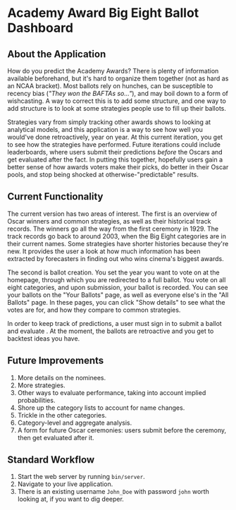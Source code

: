 # Academy Award Big Eight Ballot Dashboard

## About the Application

How do you predict the Academy Awards? There is plenty of information available beforehand, but it's hard to organize them together (not as hard as an NCAA bracket).
Most ballots rely on hunches, can be susceptible to recency bias (<i>"They won the BAFTAs so..."</i>), and may boil down to a form of wishcasting. A way to correct
this is to add some structure, and one way to add structure is to look at some strategies people use to fill up their ballots.

Strategies vary from simply tracking other awards shows to looking at analytical models, and this application is a way to see how well you would've done
 retroactively, year on year. At this current iteration, you get to see how the strategies have performed. Future iterations could include leaderboards, where users
 submit their predictions <i>before</i> the Oscars and get evaluated after the fact. In putting this together, hopefully users gain a better sense of how 
 awards voters make their picks, do better in their Oscar pools, and stop being shocked at otherwise-"predictable" results. 

## Current Functionality

The current version has two areas of interest. The first is an overview of Oscar winners and common strategies, as well as their historical track records. The 
winners go all the way from the first ceremony in 1929. The track records go back to around 2003, when the Big Eight categories are in their current names.
Some strategies have shorter histories because they're new. It provides the user a look at how much information has been extracted by forecasters 
in finding out who wins cinema's biggest awards.

The second is ballot creation. You set the year you want to vote on at the homepage, through which you are redirected to a full ballot. You vote on all
eight categories, and upon submission, your ballot is recorded. You can see your ballots on the "Your Ballots" page, as well as everyone else's in the 
"All Ballots" page. In these pages, you can click "Show details" to see what the votes are for, and how they compare to common strategies.

In order to keep track of predictions, a user must sign in to submit a ballot and evaluate . At the moment, the ballots are retroactive and you get to backtest
ideas you have.

## Future Improvements

 1. More details on the nominees.
 1. More strategies.
 1. Other ways to evaluate performance, taking into account implied probabilities.
 1. Shore up the category lists to account for name changes.
 1. Trickle in the other categories.
 1. Category-level and aggregate analysis.
 1. A form for future Oscar ceremonies: users submit before the ceremony, then get evaluated after it.

## Standard Workflow

 1. Start the web server by running `bin/server`.
 1. Navigate to your live application.
 1. There is an existing username `John_Doe` with password `john` worth looking at, if you want to dig deeper.
